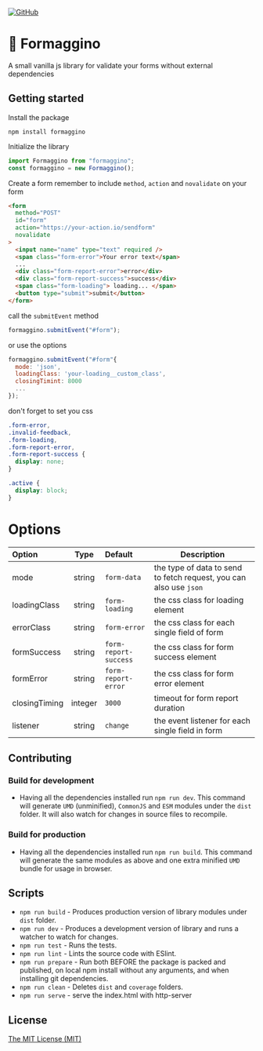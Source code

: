 [![GitHub](https://img.shields.io/badge/license-MIT-green?style=flat-square)](./LICENSE)

# 🧀 Formaggino

A small vanilla js library for validate your forms without external dependencies

## Getting started

Install the package

`npm install formaggino`

Initialize the library

```js
import Formaggino from "formaggino";
const formaggino = new Formaggino();
```

Create a form remember to include `method`, `action` and `novalidate` on your form

```html
<form
  method="POST"
  id="form"
  action="https://your-action.io/sendform"
  novalidate
>
  <input name="name" type="text" required />
  <span class="form-error">Your error text</span>
  ...
  <div class="form-report-error">error</div>
  <div class="form-report-success">success</div>
  <span class="form-loading"> loading... </span>
  <button type="submit">submit</button>
</form>
```

call the `submitEvent` method

```js
formaggino.submitEvent("#form");
```

or use the options

```js
formaggino.submitEvent("#form"{
  mode: 'json',
  loadingClass: 'your-loading__custom_class',
  closingTimint: 8000
  ...
});
```

don't forget to set you css

```css
.form-error,
.invalid-feedback,
.form-loading,
.form-report-error,
.form-report-success {
  display: none;
}

.active {
  display: block;
}
```

# Options

| Option        |  Type   | Default               | Description                                                        |
| :------------ | :-----: | :-------------------- | ------------------------------------------------------------------ |
| mode          | string  | `form-data`           | the type of data to send to fetch request, you can also use `json` |
| loadingClass  | string  | `form-loading`        | the css class for loading element                                  |
| errorClass    | string  | `form-error`          | the css class for each single field of form                        |
| formSuccess   | string  | `form-report-success` | the css class for form success element                             |
| formError     | string  | `form-report-error`   | the css class for form error element                               |
| closingTiming | integer | `3000`                | timeout for form report duration                                   |
| listener      | string  | `change`              | the event listener for each single field in form                   |

## Contributing

### Build for development

- Having all the dependencies installed run `npm run dev`. This command will generate `UMD` (unminified), `CommonJS` and `ESM` modules under the `dist` folder. It will also watch for changes in source files to recompile.

### Build for production

- Having all the dependencies installed run `npm run build`. This command will generate the same modules as above and one extra minified `UMD` bundle for usage in browser.

## Scripts

- `npm run build` - Produces production version of library modules under `dist` folder.
- `npm run dev` - Produces a development version of library and runs a watcher to watch for changes.
- `npm run test` - Runs the tests.
- `npm run lint` - Lints the source code with ESlint.
- `npm run prepare` - Run both BEFORE the package is packed and published, on local npm install without any arguments, and when installing git dependencies.
- `npm run clean` - Deletes `dist` and `coverage` folders.
- `npm run serve` - serve the index.html with http-server

## License

[The MIT License (MIT)](https://github.com/lotrekagency/formaggino/blob/3415e9878e9c90ddc39daad87d71820fca65d925/LICENSE)
